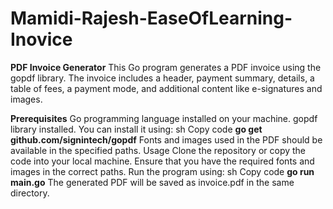 # Mamidi-Rajesh-EaseOfLearning-Inovice



**PDF Invoice Generator**
This Go program generates a PDF invoice using the gopdf library. The invoice includes a header, payment summary, details, a table of fees, a payment mode, and additional content like e-signatures and images.

**Prerequisites**
Go programming language installed on your machine.
gopdf library installed. You can install it using:
sh
Copy code
**go get github.com/signintech/gopdf**
Fonts and images used in the PDF should be available in the specified paths.
Usage
Clone the repository or copy the code into your local machine.
Ensure that you have the required fonts and images in the correct paths.
Run the program using:
sh
Copy code
**go run main.go**
The generated PDF will be saved as invoice.pdf in the same directory.

